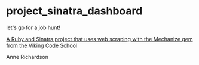 # project_sinatra_dashboard
let's go for a job hunt!

[A Ruby and Sinatra project that uses web scraping with the Mechanize gem from the Viking Code School](http://www.vikingcodeschool.com)


Anne Richardson